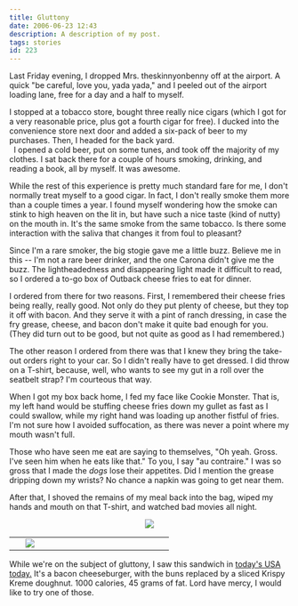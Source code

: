 ```yaml
---
title: Gluttony
date: 2006-06-23 12:43
description: A description of my post.
tags: stories
id: 223
---
```

Last Friday evening, I dropped Mrs. theskinnyonbenny off at the airport.  A quick "be careful, love you, yada yada," and I peeled out of the airport loading lane, free for a day and a half to myself.

I stopped at a tobacco store, bought three really nice cigars (which I got for a very reasonable price, plus got a fourth cigar for free).  I ducked into the convenience store next door and added a six-pack of beer to my purchases.  Then, I headed for the back yard.  
<span class="spanEndPreview">&nbsp;</span>
I opened a cold beer, put on some tunes, and took off the majority of my clothes.  I sat back there for a couple of hours smoking, drinking, and reading a book, all by myself.  It was awesome.

While the rest of this experience is pretty much standard fare for me, I don't normally treat myself to a good cigar.  In fact, I don't really smoke them more than a couple times a year.  I found myself wondering how the smoke can stink to high heaven on the lit in, but have such a nice taste (kind of nutty) on the mouth in.  It's the same smoke from the same tobacco.  Is there some interaction with the saliva that changes it from foul to pleasant?

Since I'm a rare smoker, the big stogie gave me a little buzz.  Believe me in this -- I'm not a rare beer drinker, and the one Carona didn't give me the buzz.  The lightheadedness and disappearing light made it difficult to read, so I ordered a to-go box of Outback cheese fries to eat for dinner.

I ordered from there for two reasons.  First, I remembered their cheese fries being really, really good.  Not only do they put plenty of cheese, but they top it off with bacon.  And they serve it with a pint of ranch dressing, in case the fry grease, cheese, and bacon don't make it quite bad enough for you.  (They did turn out to be good, but not quite as good as I had remembered.)

The other reason I ordered from there was that I knew they bring the take-out orders right to your car.  So I didn't really have to get dressed.  I did throw on a T-shirt, because, well, who wants to see my gut in a roll over the seatbelt strap?  I'm courteous that way.

When I got my box back home, I fed my face like Cookie Monster.  That is, my left hand would be stuffing cheese fries down my gullet as fast as I could swallow, while my right hand was loading up another fistful of fries.  I'm not sure how I avoided suffocation, as there was never a point where my mouth wasn't full.

Those who have seen me eat are saying to themselves, "Oh yeah.  Gross.  I've seen him when he eats like that."  To you, I say "au contraire."  I was so gross that I made the <i>dogs</i> lose their appetites.  Did I mention the grease dripping down my wrists?  No chance a napkin was going to get near them.

After that, I shoved the remains of my meal back into the bag, wiped my hands and mouth on that T-shirt, and watched bad movies all night.

<div><center><img src="/img/greenline.gif"></center>

<div><table cellpadding="2" align="center"><tr><td width="5" rowspan="2"><spacer type="block" width="5" height="1"></td><td width="250" ><img src="/img/kkcheeseburger.jpg"></td></tr></table></div>

<div>While we're on the subject of gluttony, I saw this sandwich in <a href="http://www.usatoday.com/money/industries/food/2006-06-23-cheeseburger-usat_x.htm" target="_blank">today's USA today.</a>  It's a bacon cheeseburger, with the buns replaced by a sliced Krispy Kreme doughnut.  1000 calories, 45 grams of fat.  Lord have mercy, I would like to try one of those.</div></div>



